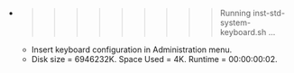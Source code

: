 * >>>>>>>>> Running inst-std-system-keyboard.sh ...
  * Insert keyboard configuration in Administration menu.
  * Disk size = 6946232K. Space Used = 4K. Runtime = 00:00:00:02.
